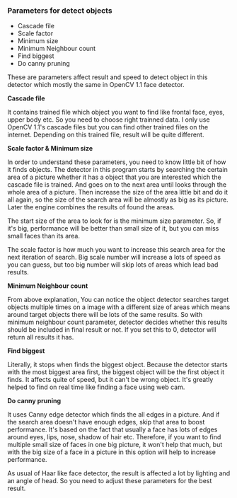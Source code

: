 ### Parameters for detect objects ###

  * Cascade file
  * Scale factor
  * Minimum size
  * Minimum Neighbour count
  * Find biggest
  * Do canny pruning

These are parameters affect result and speed to detect object in this detector which mostly the same in OpenCV 1.1 face detector.

**Cascade file**

It contains trained file which object you want to find like frontal face, eyes, upper body etc.
So you need to choose right trainned data.
I only use OpenCV 1.1's cascade files but you can find other trained files on the internet.
Depending on this trained file, result will be quite different.

**Scale factor & Minimum size**

In order to understand these parameters, you need to know little bit of how it finds objects.
The detector in this program starts by searching the certain area of a picture whether it has a object that you are interested which the cascade file is trained. And goes on to the next area until looks through the whole area of a picture.
Then increase the size of the area little bit and do it all again, so the size of the search area will be almostly as big as its picture.
Later the engine combines the results of found the areas.

The start size of the area to look for is the minimum size parameter.
So, if it's big, performance will be better than small size of it, but you can miss small faces than its area.

The scale factor is how much you want to increase this search area for the next iteration of search.
Big scale number will increase a lots of speed as you can guess, but too big number will skip lots of areas which lead bad results.

**Minimum Neighbour count**

From above explanation, You can notice the object detector searches target objects multiple times on a image with a different size of areas which means around target objects there will be lots of the same results.
So with minimum neighbour count parameter, detector decides whether this results should be included in final result or not.
If you set this to 0, detector will return all results it has.

**Find biggest**

Literally, it stops when finds the biggest object. Because the detector starts with the most biggest area first, the biggest object will be the first object it finds. It affects quite of speed, but it can't be wrong object. It's greatly helped to find on real time like finding a face using web cam.

**Do canny pruning**

It uses Canny edge detector which finds the all edges in a picture.
And if the search area doesn't have enough edges, skip that area to boost performance.
It's based on the fact that usually a face has lots of edges around eyes, lips, nose, shadow of hair etc.
Therefore, if you want to find multiple small size of faces in one big picture, it won't help that much, but with the big size of a face in a picture in this option will help to increase performance.

As usual of Haar like face detector, the result is affected a lot by lighting and an angle of head.
So you need to adjust these parameters for the best result.






